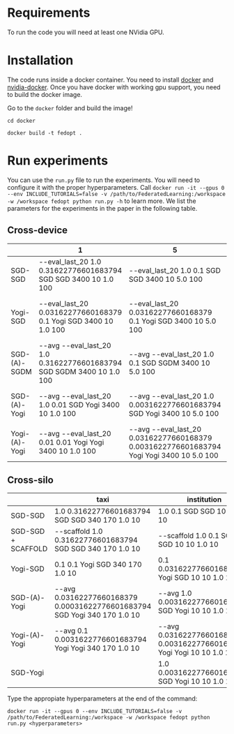 # Requirements

 To run the code you will need at least one NVidia GPU.

# Installation

The code runs inside a docker container. You need to install [docker](https://docs.docker.com/get-docker/) and [nvidia-docker](https://docs.nvidia.com/datacenter/cloud-native/container-toolkit/install-guide.html#docker). Once you have docker with working gpu support, you need to build the docker image.

Go to the `docker` folder and build the image!

`cd docker`

`docker build -t fedopt .`

# Run experiments

You can use the `run.py` file to run the experiments. You will need to configure it with the proper hyperparameters. Call `docker run -it --gpus 0 --env INCLUDE_TUTORIALS=false -v /path/to/FederatedLearning:/workspace -w /workspace fedopt python run.py -h` to learn more. We list the parameters for the experiments in the paper in the following table.

## Cross-device
|               | 1                                                                     | 5                                                                                        | 10                                                                               | 20                                                                               |
|---------------|-----------------------------------------------------------------------|------------------------------------------------------------------------------------------|----------------------------------------------------------------------------------|----------------------------------------------------------------------------------|
| SGD-SGD       | --eval_last_20 1.0 0.31622776601683794 SGD SGD 3400 10 1.0 100        | --eval_last_20 1.0 0.1 SGD SGD 3400 10 5.0 100                                           | --eval_last_20 1.0 0.1 SGD SGD 3400 10 10.0 100                                  | --eval_last_20 1.0 0.1 SGD SGD 3400 10 20.0 100                                  |
| Yogi-SGD      | --eval_last_20 0.03162277660168379 0.1 Yogi SGD 3400 10 1.0 100       | --eval_last_20 0.03162277660168379 0.1 Yogi SGD 3400 10 5.0 100                          | --eval_last_20 0.03162277660168379 0.03162277660168379 Yogi SGD 3400 10 10.0 100 | --eval_last_20 0.03162277660168379 0.03162277660168379 Yogi SGD 3400 10 20.0 100 |
| SGD-(A)-SGDM  | --avg --eval_last_20 1.0 0.31622776601683794 SGD SGDM 3400 10 1.0 100 | --avg --eval_last_20 1.0 0.1 SGD SGDM 3400 10 5.0 100                                    | --avg --eval_last_20 1.0 0.1 SGD SGDM 3400 10 10.0 100                           | --avg --eval_last_20 1.0 0.03162277660168379 SGD SGDM 3400 10 20.0 100           |
| SGD-(A)-Yogi  | --avg --eval_last_20 1.0 0.01 SGD Yogi 3400 10 1.0 100                | --avg --eval_last_20 1.0 0.0031622776601683794 SGD Yogi 3400 10 5.0 100                  | --avg --eval_last_20 1.0 0.0031622776601683794 SGD Yogi 3400 10 10.0 100         | --avg --eval_last_20 1.0 0.01 SGD Yogi 3400 10 20.0 100                          |
| Yogi-(A)-Yogi | --avg --eval_last_20 0.01 0.01 Yogi Yogi 3400 10 1.0 100              | --avg --eval_last_20 0.03162277660168379 0.0031622776601683794 Yogi Yogi 3400 10 5.0 100 | --avg --eval_last_20 0.03162277660168379 0.001 Yogi Yogi 3400 10 10.0 100        | --avg --eval_last_20 0.03162277660168379 0.001 Yogi Yogi 3400 10 20.0 100        |

## Cross-silo

|                    | taxi                                                                     | institution                                                            |
|--------------------|--------------------------------------------------------------------------|------------------------------------------------------------------------|
| SGD-SGD            | 1.0 0.31622776601683794 SGD SGD 340 170 1.0 10                           | 1.0 0.1 SGD SGD 10 10 1.0 10                                           |
| SGD-SGD + SCAFFOLD | --scaffold 1.0 0.31622776601683794 SGD SGD 340 170 1.0 10                | --scaffold 1.0 0.1 SGD SGD 10 10 1.0 10                                |
| Yogi-SGD           | 0.1 0.1 Yogi SGD 340 170 1.0 10                                          | 0.1 0.03162277660168379 Yogi SGD 10 10 1.0 10                          |
| SGD-(A)-Yogi       | --avg 0.03162277660168379 0.00031622776601683794 SGD Yogi 340 170 1.0 10 | --avg 1.0 0.0031622776601683794 SGD Yogi 10 10 1.0 10                  |
| Yogi-(A)-Yogi      | --avg 0.1 0.0031622776601683794 Yogi Yogi 340 170 1.0 10                 | --avg 0.03162277660168379 0.0031622776601683794 Yogi Yogi 10 10 1.0 10 |
| SGD-Yogi           |                                                                          | 1.0 0.0031622776601683794 SGD Yogi 10 10 1.0 10                        |

Type the appropiate hyperparameters at the end of the command:

`docker run -it --gpus 0 --env INCLUDE_TUTORIALS=false -v /path/to/FederatedLearning:/workspace -w /workspace fedopt python run.py <hyperparameters>`